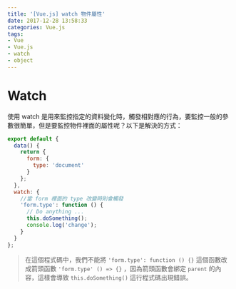 ```yaml
---
title: '[Vue.js] watch 物件屬性'
date: 2017-12-28 13:58:33
categories: Vue.js
tags:
- Vue
- Vue.js
- watch
- object
---
```


# Watch

使用 watch 是用來監控指定的資料變化時，觸發相對應的行為，要監控一般的參數很簡單，但是要監控物件裡面的屬性呢？以下是解決的方式：

<!-- more -->

```js
export default {
  data() {
    return {
      form: {
        type: 'document'
      }
    };
  },
  watch: {
    //當 form 裡面的 type 改變時則會觸發
    'form.type': function () {
      // Do anything ...
      this.doSomething();
      console.log('change');
    }
  }
};
```

> 在這個程式碼中，我們不能將 `'form.type': function () {}` 這個函數改成箭頭函數 `'form.type' () => {}` ，因為箭頭函數會綁定 `parent` 的內容，這樣會導致 `this.doSomething()` 這行程式碼出現錯誤。
